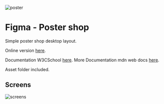 ![poster](./poster.png)

# Figma - Poster shop

Simple poster shop desktop layout.

Online version [here](https://www.figma.com/file/ApkqGdPVOlTaKVX6r12bGv/Poster-Shop?node-id=0%3A1).

Documentation W3CSchool [here](https://www.w3schools.com/).
More Documentation mdn web docs [here](https://developer.mozilla.org/en-US/docs/Web/CSS/grid).

Asset folder included.

## Screens

![screens](./screens.png)
